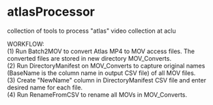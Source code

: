 # atlasProcessor
collection of tools to process "atlas" video collection at aclu

WORKFLOW:
<br> (1) Run Batch2MOV to convert Atlas MP4 to MOV access files. The converted files are stored in new directory MOV_Converts.
<br> (2) Run DirectoryManifest on MOV_Converts to capture original names (BaseName is the column name in output CSV file) of all MOV files.
<br> (3) Create "NewName" column in DirectoryManifest CSV file and enter desired name for each file.
<br> (4) Run RenameFromCSV to rename all MOVs in MOV_Converts.
